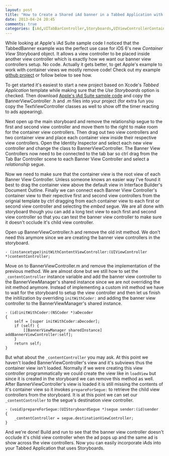 ```yaml
---
layout: post
title: "How to Create a Shared iAd banner in a Tabbed Application with Storyboards"
date: 2013-04-24 20:45
comments: true
categories: [iAd,UITabBarController,Storyboards,UIViewControllerContainment]
---
```


While looking at Apple's iAd Suite sample code I noticed that the TabbedBanner example was the perfect use case for iOS 6's new *Container View* Storyboard object. It allows a view controller to be placed inside another view controller which is exactly how we want our banner view controllers setup. No code. Actually it gets better, to get Apple's example to work with container views we mostly remove code! Check out my example [github project][1] or follow below to see how.

To get started it's easiest to start a new project based on Xcode's *Tabbed Application* template while making sure that the *Use Storyboards* option is checked. Then download [Apple's iAd Suite sample code][2] and copy the BannerViewController .h and .m files into your project (for extra fun you copy the TextViewController classes as well to show off the timer reacting to ads appearing).

Next open up the main storyboard and remove the relationship segue to the first and second view controller and move them to the right to make room for the container view controllers. Then drag out two view controllers and two container view and place each container view inside their respective view controllers. Open the Identity Inspector and select each new view controller and change the class to BannerViewController. The Banner View Controllers now need to be connected to the tab bar so ctrl drag from the Tab Bar Controller scene to each Banner View Controller and select a *relationship* segue.

Now we need to make sure that the container view is the root view of each Banner View Controller. Unless someone knows an easier way I've found it best to drag the container view above the default view in Interface Builder's Document Outline. Finally we can connect each Banner View Controller's container view to their repective first and second view controllers from the orignial template by ctrl dragging from each container view to each first or second view controller and selecting the *embed* segue. We are all done with storyboard though you can add a long text view to each first and second view controller so that you can test the banner view controller to make sure it doesn't occlude it's child view controller.

Open up BannerViewController.h and remove the old init method. We don't need this anymore since we are creating the banner view controllers in the storyboard.

	- (instancetype)initWithContentViewController:(UIViewController *)contentController;

Move on to BannerViewController.m and remove the implementation of the previous method. We are almost done but we still how to set the `_contentController` instance variable and add the banner view controller to the BannerViewManager's shared instance since we are not overriding the init method anymore. Instead of implementing a custom init method we have to wait for the storyboard to setup the view controller and then let us finish the initilization by overriding `initWithCoder:` and adding the banner view controller to the BannerViewManager's shared instance.

	- (id)initWithCoder:(NSCoder *)aDecoder
	{
	    self = [super initWithCoder:aDecoder];
	    if (self) {
	        [[BannerViewManager sharedInstance] addBannerViewController:self];
	    }
	    return self;
	}

But what about the `_contentController` you may ask. At this point we haven't loaded BannerViewController's view and it's subviews thus the container view isn't loaded. Normally if we were creating this view controller programmatically we could create the view like in `loadView` but since it is created in the storyboard we can remove this method as well.  After BannerViewController's view is loaded it is still missing the contents of it's container view so it invokes `prepareForSegue:` to retrieve the child view controllers from the storyboard. It is at this point we can set our `_contentController` to the segue's destination view controller.

	- (void)prepareForSegue:(UIStoryboardSegue *)segue sender:(id)sender
	{
	    _contentController = segue.destinationViewController;
	}

And we're done! Build and run to see that the banner view controller doesn't occlude it's child view controller when the ad pops up and the same ad is show across the view controllers. Now you can easily incorporate iAds into your Tabbed Application that uses Storyboards.




[1]: https://github.com/stevemoser/TabbedBanner 
[2]: http://developer.apple.com/library/ios/#samplecode/iAdSuite/Introduction/Intro.html